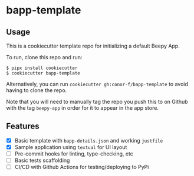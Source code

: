 # bapp-template

## Usage

This is a cookiecutter template repo for initializing a default Beepy App.

To run, clone this repo and run:

```
$ pipx install cookiecutter
$ cookiecutter bapp-template
```

Alternatively, you can run `cookiecutter gh:conor-f/bapp-template` to avoid
having to clone the repo.

Note that you will need to manually tag the repo you push this to on Github
with the tag `beepy-app` in order for it to appear in the app store.


## Features

- [x] Basic template with `bapp-details.json` and working `justfile`
- [x] Sample application using `textual` for UI layout
- [ ] Pre-commit hooks for linting, type-checking, etc
- [ ] Basic tests scaffolding
- [ ] CI/CD with Github Actions for testing/deploying to PyPi
